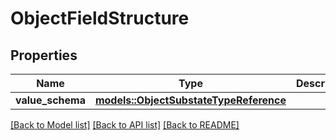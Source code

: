 # ObjectFieldStructure

## Properties

Name | Type | Description | Notes
------------ | ------------- | ------------- | -------------
**value_schema** | [**models::ObjectSubstateTypeReference**](ObjectSubstateTypeReference.md) |  | 

[[Back to Model list]](../README.md#documentation-for-models) [[Back to API list]](../README.md#documentation-for-api-endpoints) [[Back to README]](../README.md)


